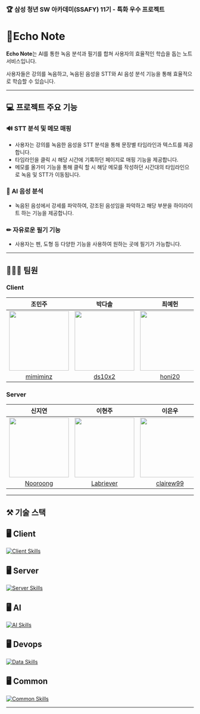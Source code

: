 ### 🏆 **삼성 청년 SW 아카데미(SSAFY) 11기 - 특화 우수 프로젝트**

# 📝Echo Note

**Echo Note**는 AI를 통한 녹음 분석과 필기를 합쳐 사용자의 효율적인 학습을 돕는 노트 서비스입니다.

사용자들은 강의를 녹음하고, 녹음된 음성을 STT와 AI 음성 분석 기능을 통해 효율적으로 학습할 수 있습니다.


---

## 💻 프로젝트 주요 기능

### 🔊 **STT 분석 및 메모 매핑**

- 사용자는 강의를 녹음한 음성을 STT 분석을 통해 문장별 타임라인과 텍스트를 제공합니다.
- 타임라인을 클릭 시 해당 시간에 기록하던 페이지로 매핑 기능을 제공합니다.
- 메모를 올가미 기능을 통해 클릭 할 시 해당 메모를 작성하던 시간대의 타임라인으로 녹음 및 STT가 이동됩니다.


### 🤖 **AI 음성 분석**

- 녹음된 음성에서 강세를 파악하여, 강조된 음성임을 파악하고 해당 부분을 하이라이트 하는 기능을 제공합니다.



### ✏ **자유로운 필기 기능**

- 사용자는 펜, 도형 등 다양한 기능을 사용하여 원하는 곳에 필기가 가능합니다.




---

## 🧑🏻‍💻 팀원

### Client
|조민주|박다솔|최예헌|
| :-: | :-: | :-: |
<a href="https://github.com/mimiminz"><img src="https://avatars.githubusercontent.com/mimiminz" width=160/></a> | <a href="https://github.com/ds10x2"><img src="https://avatars.githubusercontent.com/ds10x2" width=160/></a> | <a href="https://github.com/honi20"><img src="https://avatars.githubusercontent.com/honi20" width=160/></a> |
|[mimiminz](https://github.com/mimiminz)|[ds10x2](https://github.com/ds10x2)|[honi20](https://github.com/honi20)|

### Server
|신지연|이현주|이은우|
| :-: | :-: | :-: |
<a href="https://github.com/Nooroong"><img src="https://avatars.githubusercontent.com/Nooroong" width=160/></a>|<a href="https://github.com/Labriever"><img src="https://avatars.githubusercontent.com/Labriever" width=160/></a>|<a href="https://github.com/clairew99"><img src="https://avatars.githubusercontent.com/clairew99" width=160/></a>
[Nooroong](https://github.com/Nooroong)|[Labriever](https://github.com/Labriever)|[clairew99](https://github.com/clairew99)

---

## ⚒️ 기술 스택

## 🖥️ Client
[![Client Skills](https://skillicons.dev/icons?i=react,javascript,styledcomponents,vscode&theme=dark)](https://skillicons.dev)

## 🖥️ Server
[![Server Skills](https://skillicons.dev/icons?i=java,spring,mysql,mongo,aws,idea&theme=dark)](https://skillicons.dev)

## 🖥️ AI
[![AI Skills](https://skillicons.dev/icons?i=&theme=dark)](https://skillicons.dev)


## 🖥️ Devops
[![Data Skills](https://skillicons.dev/icons?i=aws,docker,jenkins,nginx&theme=dark)](https://skillicons.dev)

## 🖥️ Common
[![Common Skills](https://skillicons.dev/icons?i=notion,figma,git,gitlab&theme=dark)](https://skillicons.dev)

***
